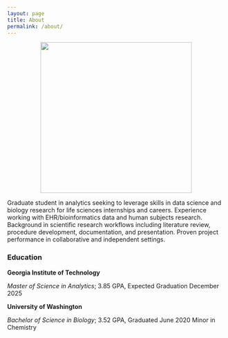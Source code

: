 ```yaml
---
layout: page
title: About
permalink: /about/
---
```

<div align="center">
<img src="/Portfolio/assets/images/pfp.webp" width="350px" height="350"> 
</div>

Graduate student in analytics seeking to leverage skills in data science and biology research for life sciences internships
and careers. Experience working with EHR/bioinformatics data and human subjects research. Background in scientific
research workflows including literature review, procedure development, documentation, and presentation. Proven project
performance in collaborative and independent settings.

### Education

**Georgia Institute of Technology**

*Master of Science in Analytics*; 3.85 GPA, Expected Graduation December 2025

**University of Washington**

*Bachelor of Science in Biology*; 3.52 GPA, Graduated June 2020
Minor in Chemistry